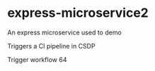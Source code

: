 # express-microservice2
An express microservice used to demo

Triggers a CI pipeline in CSDP

Trigger workflow 64
